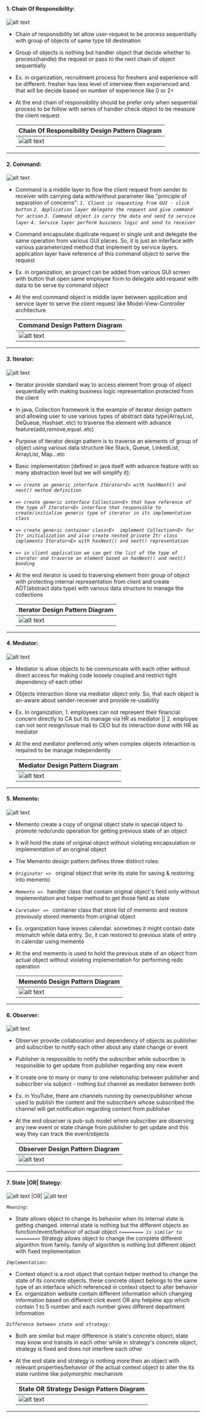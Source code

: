 #### 1. Chain Of Responsibility: 
![alt text](https://github.com/manish24-tech/Java-Object-Oriented-Design-Pattern/blob/master/DP_img/chain-of-responsibility-mini.png "Chain of responsibility Behavioral Design Pattern")  
* Chain of responsibility let allow user-request to be process sequentially with group of objects of same type till destination
* Group of objects is nothing but handler object that decide whether to process(handle) the request or pass to the next chain of object sequentially 
* Ex. in organization, recruitment process for freshers and experience will be different. fresher has less level of interview then experienced and that will be decide based on number of experience like 0 or 2+
* At the end chain of responsibility should be prefer only when sequential process to be follow with series of handler check object to be measure the client request

    | Chain Of Responsibility Design Pattern Diagram | 
    | ---------------------- |
    | ![alt text](https://github.com/manish24-tech/Java-Object-Oriented-Design-Pattern/blob/master/DP_Diagram/chain_of_responsibility.png "Chain Diagram") | 
***
#### 2. Command: 
![alt text](https://github.com/manish24-tech/Java-Object-Oriented-Design-Pattern/blob/master/DP_img/command-mini.png "Command Behavioral Design Pattern")  
* Command is a middle layer to flow the client request from sender to receiver with carrying data with/without parameter like "principle of separation of concerns":
   *`1. Client is requesting from GUI - click button`*
   *`2. Application layer delegate the request and give command for action`*
   *`3. Command object is carry the data and send to service layer`*
   *`4. Service layer perform business logic and send to receiver`*
* Command encapsulate duplicate request in single unit and delegate the same operation from various GUI places. So, it is just an interface with various parameterized method that implement by service layers. application layer have reference of this command object  to serve the request 
* Ex. in organization, an project can be added from various GUI screen with button that open same employee form to delegate add request with data to be serve by command object 
* At the end command object is middle layer between application and service layer to serve the client request like Model-View-Controller architecture

    | Command Design Pattern Diagram | 
    | ---------------------- |
    | ![alt text](https://github.com/manish24-tech/Java-Object-Oriented-Design-Pattern/blob/master/DP_Diagram/command.png "Command Diagram") | 
***
#### 3. Iterator: 
![alt text](https://github.com/manish24-tech/Java-Object-Oriented-Design-Pattern/blob/master/DP_img/iterator-mini.png "Iterator Behavioral Design Pattern")  
* Iterator provide standard way to access element from group of object sequentially with making business logic  representation protected from the client
* In java, Collection framework is the example of iterator design pattern and allowing user to use various types of abstract data type(ArrayList, DeQueue, Hashset..etc) to traverse the element with advance feature(add,remove,equal..etc)
* Purpose of iterator design pattern is to traverse an elements of group of object using various data structure like Stack, Queue, LinkedList, ArrayList, Map...etc
* Basic implementation [defined in java itself with advance feature with so many abstraction level but we will simplify it]:
*   *`=> create an generic interface Iterator<E> with hashNext() and next() method definition`*
*   *`=> create generic interface Collection<E> that have reference of the type of Iterator<E> interface that responsible to create/initialize generic type of iterator in its implementation class`*
*   *`=> create generic container class<E>  implement Collection<E> for Itr initialization and also create nested private Itr class implements Iterator<E> with hasNext() and next() representation`*
*   *`=> in client application we can get the list of the type of iterator and traverse an element based on hasNext() and next() bonding`*
* At the end iterator is used to traversing element from group of object with protecting internal representation from client and create ADT(abstract data type) with various data structure to manage the collections 

    | Iterator Design Pattern Diagram | 
    | ---------------------- |
    | ![alt text](https://github.com/manish24-tech/Java-Object-Oriented-Design-Pattern/blob/master/DP_Diagram/iterator.png "Iterator Diagram") | 
***
#### 4. Mediator: 
![alt text](https://github.com/manish24-tech/Java-Object-Oriented-Design-Pattern/blob/master/DP_img/mediator-mini.png "Mediator Behavioral Design Pattern")  
* Mediator is allow objects to be communicate with each other without direct access for making code loosely coupled and restrict tight dependency of each other
* Objects interaction done via mediator object only. So, that each object is an-aware about sender-receiver and provide re-usability 
* Ex. In organization, 1. employees can not represent their financial concern directly to CA but its manage via HR as mediator || 2. employee can not sent resign/issue mail to CEO but its interaction done with HR as mediator
* At the end mediator preferred only when complex objects interaction is required to be manage independently 

    | Mediator Design Pattern Diagram | 
    | ---------------------- |
    | ![alt text](https://github.com/manish24-tech/Java-Object-Oriented-Design-Pattern/blob/master/DP_Diagram/mediator.png "Mediator Diagram") | 
***
#### 5. Memento: 
![alt text](https://github.com/manish24-tech/Java-Object-Oriented-Design-Pattern/blob/master/DP_img/memento-mini.png "Memento Behavioral Design Pattern")  
* Memento create a copy of original object state in special object to promote redo/undo operation for getting previous state of an object
* It will hold the state of original object without violating encapsulation or implementation of an original object
* The Memento design pattern defines three distinct roles:
*   *`Originator => `* original object that write its state for saving & restoring into memento
*   *`Memento => `* handler class that contain original object's field only without implementation and helper method to get those field as state
*   *`Caretaker => `* container class that store list of memento and restore previously stored memento from original object
* Ex. organization have leaves calendar. sometimes it might contain date mismatch while data entry. So, it can restored to previous state of entry in calendar using memento
* At the end memento is used to hold the previous state of an object from actual object without violating implementation for performing redo operation

    | Memento Design Pattern Diagram | 
    | ---------------------- |
    | ![alt text](https://github.com/manish24-tech/Java-Object-Oriented-Design-Pattern/blob/master/DP_Diagram/memento.png "Memento Diagram") | 
***
#### 6. Observer: 
![alt text](https://github.com/manish24-tech/Java-Object-Oriented-Design-Pattern/blob/master/DP_img/observer-mini.png "Observer Behavioral Design Pattern")  
* Observer provide collaboration and dependency of objects as publisher and subscriber to notify each other about any state change or event
* Publisher is responsible to notify the subscriber while subscriber is responsible to get update from publisher regarding any new event
* It create one to many or many to one relationship between publisher and subscriber via subject -  nothing but channel as mediator between both
* Ex. in YouTube, there are channels running by owner/publisher whose used to publish the content and the subscribers whose subscribed the channel will get notification regarding content from publisher
* At the end observer is pub-sub model where subscriber are observing any new event or state change from publisher to get update and this way they can track the event/objects

    | Observer Design Pattern Diagram | 
    | ---------------------- |
    | ![alt text](https://github.com/manish24-tech/Java-Object-Oriented-Design-Pattern/blob/master/DP_Diagram/observer.png "Observer Diagram") | 
***
#### 7. State |OR| Stategy: 
![alt text](https://github.com/manish24-tech/Java-Object-Oriented-Design-Pattern/blob/master/DP_img/state-mini.png "State Behavioral Design Pattern") |OR| ![alt text](https://github.com/manish24-tech/Java-Object-Oriented-Design-Pattern/blob/master/DP_img/strategy-mini.png "Stategy Behavioral Design Pattern")  

*`Meaning:`*
* State allows object to change its behavior when its internal state is getting changed. internal state is nothing but the different objects as function/event/behavior of actual object *`<======== is similar to ========>`* Strategy allows object to change the complete different algorithm from family. family of algorithm is nothing but different object with fixed implementation  

*`Implementation:`*
* Context object is a root object that contain helper method to change the state of its concrete objects. these concrete object belongs to the same type of an interface  which referenced in context object to alter behavior 
* Ex. organization website contain different information which changing information based on different click event OR any helpline app which contain 1 to 5 number and each number gives different department information

*`Difference between state and strategy:`* 
* Both are similar but major difference is state's concrete object, state may know and transits in each other while in strategy's concrete object, strategy is fixed and does not interfere each other

* At the end state and strategy is nothing more then an object with relevant properties/behavior of the actual context object to alter the its state runtime like polymorphic mechanism

    | State OR Strategy Design Pattern Diagram | 
    | ---------------------- |
    | ![alt text](https://github.com/manish24-tech/Java-Object-Oriented-Design-Pattern/blob/master/DP_Diagram/state.png "State or strategy Diagram") | 
***
